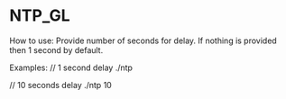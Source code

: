 # NTP_GL


How to use:
Provide number of seconds for delay. If nothing is provided then 1 second by default.

Examples:
// 1 second delay
./ntp

// 10 seconds delay
./ntp 10
